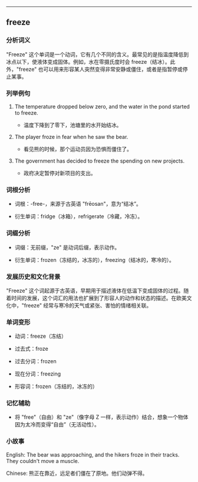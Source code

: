 
---------------
## freeze
### 分析词义
"Freeze" 这个单词是一个动词，它有几个不同的含义。最常见的是指温度降低到冰点以下，使液体变成固体。例如，水在零摄氏度时会 freeze（结冰）。此外，"freeze" 也可以用来形容某人突然变得非常安静或僵住，或者是指暂停或停止某事。

### 列举例句
1. The temperature dropped below zero, and the water in the pond started to freeze.
   - 温度下降到了零下，池塘里的水开始结冰。

2. The player froze in fear when he saw the bear.
   - 看见熊的时候，那个运动员因为恐惧而僵住了。

3. The government has decided to freeze the spending on new projects.
   - 政府决定暂停对新项目的支出。

### 词根分析
- 词根：-free-，来源于古英语 "frēosan"，意为“结冰”。

- 衍生单词：fridge（冰箱），refrigerate（冷藏，冷冻）。

### 词缀分析
- 词缀：无前缀，"ze" 是动词后缀，表示动作。

- 衍生单词：frozen（冻结的，冰冻的），freezing（结冰的，寒冷的）。

### 发展历史和文化背景
"Freeze" 这个词起源于古英语，早期用于描述液体在低温下变成固体的过程。随着时间的发展，这个词汇的用法也扩展到了形容人的动作和状态的描述。在欧美文化中，"freeze" 经常与寒冷的天气或紧张、害怕的情绪相关联。

### 单词变形
- 动词：freeze（冻结）
- 过去式：froze
- 过去分词：frozen
- 现在分词：freezing

- 形容词：frozen（冻结的，冰冻的）

### 记忆辅助
- 将 "free"（自由）和 "ze"（像字母 Z 一样，表示动作）结合，想象一个物体因为太冷而变得“自由”（无活动性）。

### 小故事
English:
The bear was approaching, and the hikers froze in their tracks. They couldn't move a muscle.

Chinese:
熊正在靠近，远足者们僵在了原地。他们动弹不得。

